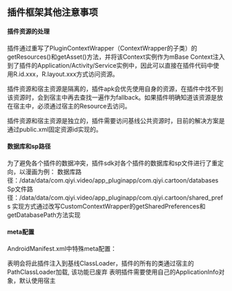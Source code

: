 ## 插件框架其他注意事项


#### 插件资源的处理

插件通过重写了PluginContextWrapper（ContextWrapper的子类）的getResources()和getAsset()方法，并将该Context实例作为mBase Context注入到了插件的Application/Activity/Service实例中，因此可以直接在插件代码中使用R.id.xxx，R.layout.xxx方式访问资源。

插件资源和宿主资源是隔离的，插件apk会优先使用自身的资源，在插件中找不到该资源时，会到宿主中再去查找一遍作为fallback。如果插件明确知道该资源是放在宿主中，必须通过宿主的Resource去访问。

插件资源和宿主资源是独立的，插件需要访问基线公共资源时，目前的解决方案是通过public.xml固定资源id实现的。


#### 数据库和sp路径

为了避免各个插件的数据冲突，插件sdk对各个插件的数据库和sp文件进行了重定向，以漫画为例：
数据库路径：/data/data/com.qiyi.video/app_pluginapp/com.qiyi.cartoon/databases
Sp文件路径：/data/data/com.qiyi.video/app_pluginapp/com.qiyi.cartoon/shared_prefs
实现方式通过改写CustomContextWrapper的getSharedPreferences和getDatabasePath方法实现


#### meta配置

AndroidManifest.xml中特殊meta配置：

<meta-data android:name="pluginapp_class_inject" android:value="true"/>
表明会将此插件注入到基线ClassLoader，插件的所有的类通过宿主的PathClassLoader加载, 该功能已废弃

<meta-data android:name="pluginapp_application_special" android:value="handle_plugin_appinfo"/>
表明插件需要使用自己的ApplicationInfo对象，默认使用宿主
